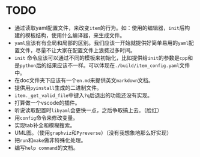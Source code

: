 TODO
===========================
- 通过读取yaml配置文件，来改变`item`的行为。如：使用的编辑器，`init`后构建的模板结构，使用什么编译器，来生成文件。
- `yaml`应该有有全局和局部的区别。我们应该一开始就提供好简单易用的`yaml`配置文件，尽量不让大家在配置文件上浪费过多时间。
- `init` 命令应该可以通过不同的模板来初始化，比如提供给`init`的参数是`cpp`和是`python`后的结果应该不一样。可以体现在`./build/item_config.yaml`文件中。
- 在doc文件夹下应该有一个`en.md`来提供英文`markdown`文档。
- 提供用`pyinstall`生成的二进制文件。
- `item._get_valid_file`中键入`?q`后退出的功能还没有实现。
- 打算做一个vscode的插件。
- 听说读取配置时`libyaml`会更快一点，之后争取搞上去。（脸红）
- 用`config`命令来修改变量。
- 实现tab补全和模糊搜索。
- UML图。（使用`graphviz`和`Pyreverse`）（没有我想象地那么好实现）
- 把`run`和`make`做非特殊化处理。
- 编写`help command`的文档。
